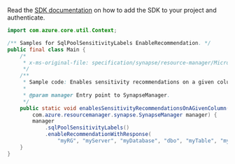 Read the [SDK documentation](https://github.com/Azure/azure-sdk-for-java/blob/azure-resourcemanager-synapse_1.0.0-beta.3/sdk/synapse/azure-resourcemanager-synapse/README.md) on how to add the SDK to your project and authenticate.

```java
import com.azure.core.util.Context;

/** Samples for SqlPoolSensitivityLabels EnableRecommendation. */
public final class Main {
    /*
     * x-ms-original-file: specification/synapse/resource-manager/Microsoft.Synapse/stable/2021-06-01/examples/RecommendedColumnSensitivityLabelEnable.json
     */
    /**
     * Sample code: Enables sensitivity recommendations on a given column.
     *
     * @param manager Entry point to SynapseManager.
     */
    public static void enablesSensitivityRecommendationsOnAGivenColumn(
        com.azure.resourcemanager.synapse.SynapseManager manager) {
        manager
            .sqlPoolSensitivityLabels()
            .enableRecommendationWithResponse(
                "myRG", "myServer", "myDatabase", "dbo", "myTable", "myColumn", Context.NONE);
    }
}
```
